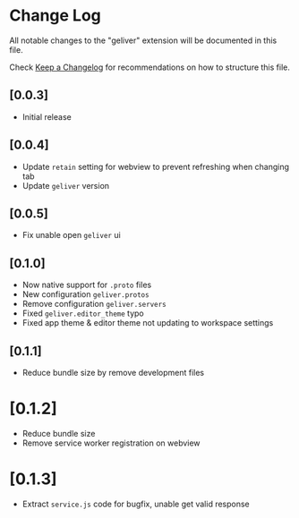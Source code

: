 # Change Log

All notable changes to the "geliver" extension will be documented in this file.

Check [Keep a Changelog](http://keepachangelog.com/) for recommendations on how to structure this file.

## [0.0.3]

- Initial release

## [0.0.4]

- Update `retain` setting for webview to prevent refreshing when changing tab
- Update `geliver` version

## [0.0.5]

- Fix unable open `geliver` ui

## [0.1.0]

- Now native support for `.proto` files
- New configuration `geliver.protos`
- Remove configuration `geliver.servers`
- Fixed `geliver.editor_theme` typo
- Fixed app theme & editor theme not updating to workspace settings

## [0.1.1]

- Reduce bundle size by remove development files

# [0.1.2]

- Reduce bundle size
- Remove service worker registration on webview

# [0.1.3]

- Extract `service.js` code for bugfix, unable get valid response